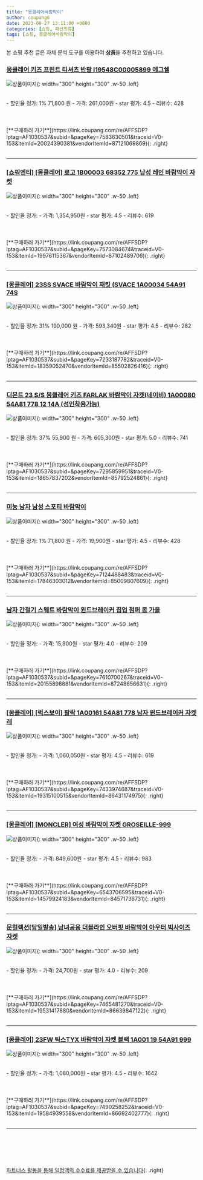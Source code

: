 ```yaml
---
title: "몽클레어바람막이"
author: coupang6
date: 2023-09-27 13:11:00 +0800
categories: [쇼핑, 패션의류]
tags: [쇼핑, 몽클레어바람막이]
---
```


본 쇼핑 추천 글은 자체 분석 도구를 이용하여 [**상품**](https://link.coupang.com/a/bao1ui)을 추천하고 있습니다.

### [몽클레어 키즈 프린트 티셔츠 반팔 I19548C00005899 에그쉘](https://link.coupang.com/re/AFFSDP?lptag=AF1030537&subid=&pageKey=7583630501&traceid=V0-153&itemId=20024390381&vendorItemId=87121069869)

![상품이미지](https://thumbnail7.coupangcdn.com/thumbnails/remote/230x230ex/image/vendor_inventory/0296/d66d6de337122cd1b98d0f676a59dc6f32ceceb70a1149a6ee86dc262447.jpeg){: width="300" height="300" .w-50 .left}


<br>
- 할인율 정가: 1%  71,800   원
- 가격: 261,000원
- star 평가: 4.5
- 리뷰수: 428
<br>
<br>
<br>
<br>
[**구매하러 가기**](https://link.coupang.com/re/AFFSDP?lptag=AF1030537&subid=&pageKey=7583630501&traceid=V0-153&itemId=20024390381&vendorItemId=87121069869){: .right}
<br>
<br>

---

### [[쇼핑엔티] [몽클레어] 로고 1B00003 68352 775 남성 레인 바람막이 자켓](https://link.coupang.com/re/AFFSDP?lptag=AF1030537&subid=&pageKey=7573084674&traceid=V0-153&itemId=19976115367&vendorItemId=87102489706)

![상품이미지](https://thumbnail9.coupangcdn.com/thumbnails/remote/230x230ex/image/vendor_inventory/1ad1/243add062b754dd7a11f6d0b3ed84d9600d343bfda6d4d72fd94751dc331.jpg){: width="300" height="300" .w-50 .left}


<br>
- 할인율 정가: 
- 가격: 1,354,950원
- star 평가: 4.5
- 리뷰수: 619
<br>
<br>
<br>
<br>
[**구매하러 가기**](https://link.coupang.com/re/AFFSDP?lptag=AF1030537&subid=&pageKey=7573084674&traceid=V0-153&itemId=19976115367&vendorItemId=87102489706){: .right}
<br>
<br>

---

### [[몽클레어] 23SS SVACE 바람막이 재킷 (SVACE 1A00034 54A91 74S](https://link.coupang.com/re/AFFSDP?lptag=AF1030537&subid=&pageKey=7233187782&traceid=V0-153&itemId=18359052470&vendorItemId=85502826416)

![상품이미지](https://thumbnail7.coupangcdn.com/thumbnails/remote/230x230ex/image/vendor_inventory/c2e0/c22bea9b398fafe76af6e91a3697e70bf873114f310972b3142cbdc15d40.jpg){: width="300" height="300" .w-50 .left}


<br>
- 할인율 정가: 31%  190,000   원
- 가격: 593,340원
- star 평가: 4.5
- 리뷰수: 282
<br>
<br>
<br>
<br>
[**구매하러 가기**](https://link.coupang.com/re/AFFSDP?lptag=AF1030537&subid=&pageKey=7233187782&traceid=V0-153&itemId=18359052470&vendorItemId=85502826416){: .right}
<br>
<br>

---

### [디몬트 23 S/S 몽클레어 키즈 FARLAK 바람막이 자켓(네이비) 1A00080 54A81 778 12 14A (성인착용가능)](https://link.coupang.com/re/AFFSDP?lptag=AF1030537&subid=&pageKey=7295859951&traceid=V0-153&itemId=18657837202&vendorItemId=85792524861)

![상품이미지](https://thumbnail8.coupangcdn.com/thumbnails/remote/230x230ex/image/vendor_inventory/35b5/bb6db2fef815dfb7ca9343dc5411f0503aeee8e88d74048c0d4a1b9f5eae.jpg){: width="300" height="300" .w-50 .left}


<br>
- 할인율 정가: 37%  55,900   원
- 가격: 605,300원
- star 평가: 5.0
- 리뷰수: 741
<br>
<br>
<br>
<br>
[**구매하러 가기**](https://link.coupang.com/re/AFFSDP?lptag=AF1030537&subid=&pageKey=7295859951&traceid=V0-153&itemId=18657837202&vendorItemId=85792524861){: .right}
<br>
<br>

---

### [미뇽 남자 남성 스포티 바람막이](https://link.coupang.com/re/AFFSDP?lptag=AF1030537&subid=&pageKey=7124488483&traceid=V0-153&itemId=17846303012&vendorItemId=85009807609)

![상품이미지](https://thumbnail6.coupangcdn.com/thumbnails/remote/230x230ex/image/vendor_inventory/8023/0cb0aec0aa5768c48b7b7e0197b10f60c0ad2566f8890361fad48ca815ca.jpg){: width="300" height="300" .w-50 .left}


<br>
- 할인율 정가: 1%  71,800   원
- 가격: 19,900원
- star 평가: 4.5
- 리뷰수: 428
<br>
<br>
<br>
<br>
[**구매하러 가기**](https://link.coupang.com/re/AFFSDP?lptag=AF1030537&subid=&pageKey=7124488483&traceid=V0-153&itemId=17846303012&vendorItemId=85009807609){: .right}
<br>
<br>

---

### [남자 간절기 스웨트 바람막이 윈드브레이커 집업 점퍼 봄 가을](https://link.coupang.com/re/AFFSDP?lptag=AF1030537&subid=&pageKey=7610700267&traceid=V0-153&itemId=20155898881&vendorItemId=87248656631)

![상품이미지](https://thumbnail9.coupangcdn.com/thumbnails/remote/230x230ex/image/vendor_inventory/baca/aa08e62f82b7864f8d62bf03571d7075ae2ccf211cdbd3f7bba4fc526012.jpg){: width="300" height="300" .w-50 .left}


<br>
- 할인율 정가: 
- 가격: 15,900원
- star 평가: 4.0
- 리뷰수: 209
<br>
<br>
<br>
<br>
[**구매하러 가기**](https://link.coupang.com/re/AFFSDP?lptag=AF1030537&subid=&pageKey=7610700267&traceid=V0-153&itemId=20155898881&vendorItemId=87248656631){: .right}
<br>
<br>

---

### [[몽클레어] [럭스보이] 팔락 1A00161 54A81 778 남자 윈드브레이커 자켓 레](https://link.coupang.com/re/AFFSDP?lptag=AF1030537&subid=&pageKey=7433974687&traceid=V0-153&itemId=19315100515&vendorItemId=86431174975)

![상품이미지](https://thumbnail10.coupangcdn.com/thumbnails/remote/230x230ex/image/vendor_inventory/0795/295669a407c809ebeb36561540460139829d555c847ae5b7b174a8504d1b.jpg){: width="300" height="300" .w-50 .left}


<br>
- 할인율 정가: 
- 가격: 1,060,050원
- star 평가: 4.5
- 리뷰수: 619
<br>
<br>
<br>
<br>
[**구매하러 가기**](https://link.coupang.com/re/AFFSDP?lptag=AF1030537&subid=&pageKey=7433974687&traceid=V0-153&itemId=19315100515&vendorItemId=86431174975){: .right}
<br>
<br>

---

### [[몽클레어] [MONCLER] 여성 바람막이 자켓 GROSEILLE-999](https://link.coupang.com/re/AFFSDP?lptag=AF1030537&subid=&pageKey=6543706595&traceid=V0-153&itemId=14579924183&vendorItemId=84571736731)

![상품이미지](https://thumbnail6.coupangcdn.com/thumbnails/remote/230x230ex/image/vendor_inventory/0a31/b91ab998e7912e7b086bf9866ad3bbaac782d87c250905a58745e26a5b7e.jpg){: width="300" height="300" .w-50 .left}


<br>
- 할인율 정가: 
- 가격: 849,600원
- star 평가: 4.5
- 리뷰수: 983
<br>
<br>
<br>
<br>
[**구매하러 가기**](https://link.coupang.com/re/AFFSDP?lptag=AF1030537&subid=&pageKey=6543706595&traceid=V0-153&itemId=14579924183&vendorItemId=84571736731){: .right}
<br>
<br>

---

### [문컬렉션[당일발송] 남녀공용 더블라인 오버핏 바람막이 아우터 빅사이즈 자켓](https://link.coupang.com/re/AFFSDP?lptag=AF1030537&subid=&pageKey=7465481270&traceid=V0-153&itemId=19531417880&vendorItemId=86639847122)

![상품이미지](https://thumbnail8.coupangcdn.com/thumbnails/remote/230x230ex/image/vendor_inventory/2f07/d9427ebaadb216f34e5821b818ba6b13a88c1c30bc2d87cc84c56c53c249.jpg){: width="300" height="300" .w-50 .left}


<br>
- 할인율 정가: 
- 가격: 24,700원
- star 평가: 4.0
- 리뷰수: 209
<br>
<br>
<br>
<br>
[**구매하러 가기**](https://link.coupang.com/re/AFFSDP?lptag=AF1030537&subid=&pageKey=7465481270&traceid=V0-153&itemId=19531417880&vendorItemId=86639847122){: .right}
<br>
<br>

---

### [[몽클레어] 23FW 틱스TYX 바람막이 자켓 블랙 1A001 19 54A91 999](https://link.coupang.com/re/AFFSDP?lptag=AF1030537&subid=&pageKey=7490258252&traceid=V0-153&itemId=19584939558&vendorItemId=86692402777)

![상품이미지](https://thumbnail6.coupangcdn.com/thumbnails/remote/230x230ex/image/vendor_inventory/a579/2843c18fbc107a4a4a66bb3c05e676a46d37ebae007f73a8bcddca60bc1e.jpg){: width="300" height="300" .w-50 .left}


<br>
- 할인율 정가: 
- 가격: 1,080,000원
- star 평가: 4.5
- 리뷰수: 1642
<br>
<br>
<br>
<br>
[**구매하러 가기**](https://link.coupang.com/re/AFFSDP?lptag=AF1030537&subid=&pageKey=7490258252&traceid=V0-153&itemId=19584939558&vendorItemId=86692402777){: .right}
<br>
<br>

---
<br><br><br><br><br> [파트너스 활동을 통해 일정액의 수수료를 제공받을 수 있습니다](https://link.coupang.com/a/bao1ui){: .right}